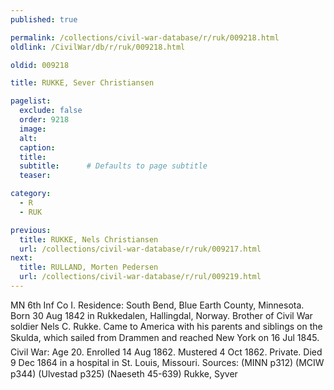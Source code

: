 ```yaml
---
published: true

permalink: /collections/civil-war-database/r/ruk/009218.html
oldlink: /CivilWar/db/r/ruk/009218.html

oldid: 009218

title: RUKKE, Sever Christiansen

pagelist:
  exclude: false
  order: 9218
  image: 
  alt:
  caption:
  title:
  subtitle:      # Defaults to page subtitle
  teaser:

category: 
  - R 
  - RUK

previous:
  title: RUKKE, Nels Christiansen
  url: /collections/civil-war-database/r/ruk/009217.html  
next:
  title: RULLAND, Morten Pedersen
  url: /collections/civil-war-database/r/rul/009219.html   
---
```

MN 6th Inf Co I. Residence: South Bend, Blue Earth County, Minnesota. Born 30 Aug 1842 in Rukkedalen, Hallingdal, Norway. Brother of Civil War soldier Nels C. Rukke. Came to America with his parents and siblings on the &#147;Skulda&#148;, which sailed from Drammen and reached New York on 16 Jul 1845. Civil War: Age 20. Enrolled 14 Aug 1862. Mustered 4 Oct 1862. Private. Died 9 Dec 1864 in a hospital in St. Louis, Missouri. Sources: (MINN p312) (MCIW p344) (Ulvestad p325) (Naeseth &#146;45-639) &#147;Rukke, Syver&#148;